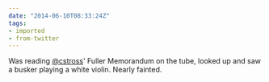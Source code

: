 ```yaml
---
date: "2014-06-10T08:33:24Z"
tags:
- imported
- from-twitter
---
```

Was reading [@cstross](https://twitter.com/cstross)' Fuller Memorandum on the tube, looked up and saw a busker playing a white violin. Nearly fainted.
